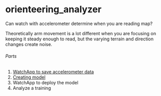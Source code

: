 # orienteering_analyzer

Can watch with accelerometer determine when you are reading map?

Theoretically arm movement is a lot different when you are focusing on keeping it steady enough to read, but the varying terrain and direction changes create noise.

###### Parts

1. [WatchApp to save accelerometer data](https://github.com/senttula/orienteering_analyzer/tree/main/SaveAccelerometerData)
2. [Creating model](https://github.com/senttula/orienteering_analyzer/tree/main/model_creation)
3. WatchApp to deploy the model
4. Analyze a training
